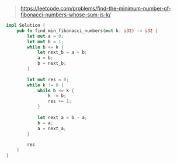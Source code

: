 > https://leetcode.com/problems/find-the-minimum-number-of-fibonacci-numbers-whose-sum-is-k/

``` rust
impl Solution {
    pub fn find_min_fibonacci_numbers(mut k: i32) -> i32 {
        let mut a = 0;
        let mut b = 1;
        while b <= k {
            let next_b = a + b;
            a = b;
            b = next_b;
        }
        
        let mut res = 0;
        while k != 0 {
            while b <= k {
                k -= b;
                res += 1;
            }
            
            let next_a = b - a;
            b = a;
            a = next_a;
        }
        
        res
    }
}
```